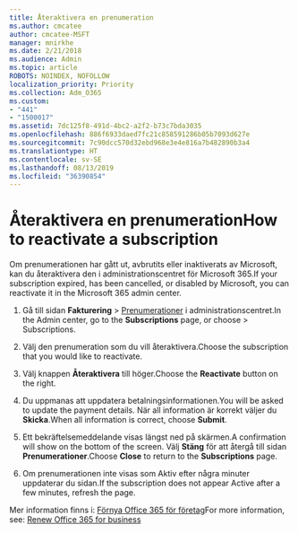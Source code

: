 ```yaml
---
title: Återaktivera en prenumeration
ms.author: cmcatee
author: cmcatee-MSFT
manager: mnirkhe
ms.date: 2/21/2018
ms.audience: Admin
ms.topic: article
ROBOTS: NOINDEX, NOFOLLOW
localization_priority: Priority
ms.collection: Adm_O365
ms.custom:
- "441"
- "1500017"
ms.assetid: 7dc125f8-491d-4bc2-a2f2-b73c7bda3035
ms.openlocfilehash: 886f6933daed7fc21c858591286b05b7093d627e
ms.sourcegitcommit: 7c90dcc570d32ebd968e3e4e816a7b482890b3a4
ms.translationtype: HT
ms.contentlocale: sv-SE
ms.lasthandoff: 08/13/2019
ms.locfileid: "36390854"
---
```

# <a name="how-to-reactivate-a-subscription"></a><span data-ttu-id="bc07d-102">Återaktivera en prenumeration</span><span class="sxs-lookup"><span data-stu-id="bc07d-102">How to reactivate a subscription</span></span>

<span data-ttu-id="bc07d-103">Om prenumerationen har gått ut, avbrutits eller inaktiverats av Microsoft, kan du återaktivera den i administrationscentret för Microsoft 365.</span><span class="sxs-lookup"><span data-stu-id="bc07d-103">If your subscription expired, has been cancelled, or disabled by Microsoft, you can reactivate it in the Microsoft 365 admin center.</span></span>
  
1. <span data-ttu-id="bc07d-104">Gå till sidan **Fakturering** \> [Prenumerationer](https://go.microsoft.com/fwlink/p/?linkid=842054) i administrationscentret.</span><span class="sxs-lookup"><span data-stu-id="bc07d-104">In the Admin center, go to the **Subscriptions** page, or choose \> [](https://go.microsoft.com/fwlink/p/?linkid=842054) Subscriptions.</span></span>

2. <span data-ttu-id="bc07d-105">Välj den prenumeration som du vill återaktivera.</span><span class="sxs-lookup"><span data-stu-id="bc07d-105">Choose the subscription that you would like to reactivate.</span></span>

3. <span data-ttu-id="bc07d-106">Välj knappen **Återaktivera** till höger.</span><span class="sxs-lookup"><span data-stu-id="bc07d-106">Choose the **Reactivate** button on the right.</span></span>

4. <span data-ttu-id="bc07d-107">Du uppmanas att uppdatera betalningsinformationen.</span><span class="sxs-lookup"><span data-stu-id="bc07d-107">You will be asked to update the payment details.</span></span> <span data-ttu-id="bc07d-108">När all information är korrekt väljer du **Skicka**.</span><span class="sxs-lookup"><span data-stu-id="bc07d-108">When all information is correct, choose **Submit**.</span></span>

5. <span data-ttu-id="bc07d-109">Ett bekräftelsemeddelande visas längst ned på skärmen.</span><span class="sxs-lookup"><span data-stu-id="bc07d-109">A confirmation will show on the bottom of the screen.</span></span> <span data-ttu-id="bc07d-110">Välj **Stäng** för att återgå till sidan **Prenumerationer**.</span><span class="sxs-lookup"><span data-stu-id="bc07d-110">Choose **Close** to return to the **Subscriptions** page.</span></span>

6. <span data-ttu-id="bc07d-111">Om prenumerationen inte visas som Aktiv efter några minuter uppdaterar du sidan.</span><span class="sxs-lookup"><span data-stu-id="bc07d-111">If the subscription does not appear Active after a few minutes, refresh the page.</span></span>

<span data-ttu-id="bc07d-112">Mer information finns i: [Förnya Office 365 för företag](https://docs.microsoft.com/sv-SE/office365/admin/subscriptions-and-billing/renew-your-subscription)</span><span class="sxs-lookup"><span data-stu-id="bc07d-112">For more information, see: [Renew Office 365 for business](https://docs.microsoft.com/en-us/office365/admin/subscriptions-and-billing/renew-your-subscription)</span></span>